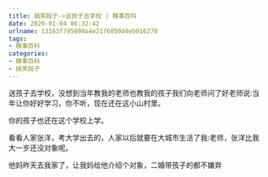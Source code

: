 ```yaml
---
title: 搞笑段子->送孩子去学校 | 糗事百科
date: 2020-01-04 06:32:42
urlname: 13163f795600a4e2176050d4eb016270
tags: 
- 糗事百科
categories:
- 糗事百科
- 搞笑段子
---
```

送孩子去学校，没想到当年教我的老师也教我的孩子我们向老师问了好老师说:当年让你好好学习，你不听，现在还在这小山村里。

你的孩子也还在这个学校上学。

看看人家张洋，考大学出去的，人家以后就要在大城市生活了我:老师，张洋比我大一岁还没对象呢。

他妈昨天去我家了，让我妈给他介绍个对象，二婚带孩子的都不嫌弃


